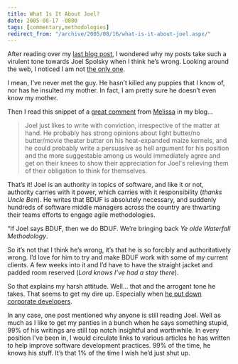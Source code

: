 ```yaml
---
title: What Is It About Joel?
date: 2005-08-17 -0800
tags: [commentary,methodologies]
redirect_from: "/archive/2005/08/16/what-is-it-about-joel.aspx/"
---
```


After reading over my [last blog post](https://haacked.com/archive/2005/08/17/misunderstanding-agile-design.aspx/), I wondered why my posts take such a virulent tone towards Joel Spolsky when I think he’s wrong. Looking around the web, I noticed I am not [the only one](http://www.lazycoder.com/weblog/index.php/archives/2005/08/18/why-are-people-still-listening-to-joel/).

I mean, I’ve never met the guy. He hasn’t killed any puppies that I know of, nor has he insulted my mother. In fact, I am pretty sure he doesn’t even know my mother.

Then I read this snippet of a [great comment](https://haacked.com/archive/2005/08/18/9536.aspx#9538) from [Melissa](http://blogginmynoggin.blogspot.com/) in my blog...

> Joel just likes to write with conviction, irrespective of the matter
> at hand. He probably has strong opinions about light butter/no
> butter/movie theater butter on his heat-expanded maize kernels, and he
> could probably write a persuasive as hell argument for his position
> and the more suggestable among us would immediately agree and get on
> their knees to show their appreciation for Joel's relieving them of
> their obligation to think for themselves.

That’s it! Joel is an authority in topics of software, and like it or not, authority carries with it power, which carries with it responsibility (*thanks Uncle Ben*). He writes that BDUF is absolutely necessary, and suddenly hundreds of software middle managers across the country are thwarting their teams efforts to engage agile methodologies.

“If Joel says BDUF, then we do BDUF. We’re bringing back *Ye olde Waterfall Methodology*.

So it’s not that I think he’s wrong, it’s that he is so forcibly and authoritatively wrong. I’d love for him to try and make BDUF work with some of my current clients. A few weeks into it and I’d have to have the straight jacket and padded room reserved (*Lord knows I’ve had a stay there*).

So that explains my harsh attitude. Well... that and the arrogant tone he takes. That seems to get my dire up. Especially when [he put down corporate developers](https://haacked.com/archive/2005/07/25/foot-in-mouth.aspx/).

In any case, one post mentioned why anyone is still reading Joel. Well as much as I like to get my panties in a bunch when he says something stupid, 99% of his writings are still top notch insightful and worthwhile. In every position I’ve been in, I would circulate links to various articles he has written to help improve software development practices. 99% of the time, he knows his stuff. It’s that 1% of the time I wish he’d just shut up.
